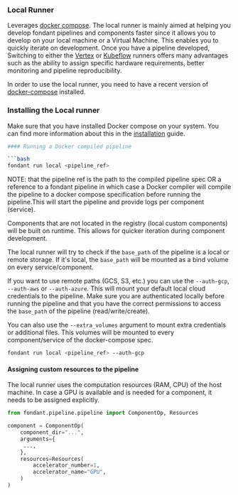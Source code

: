 ### Local Runner

Leverages [docker compose](https://docs.docker.com/compose/). The local runner is mainly aimed
at helping you develop fondant pipelines and components faster since it allows you to develop on
your local machine or a Virtual Machine. This enables you to quickly iterate on development. Once
you have a pipeline developed, Switching to either the [Vertex](vertex.md) or [Kubeflow](kfp.md) runners 
offers many advantages such as the ability to assign specific hardware requirements, 
better monitoring and pipeline reproducibility.

In order to use the local runner, you need to have a recent version of [docker-compose](https://docs.docker.com/compose/install/) installed.

### Installing the Local runner

Make sure that you have installed Docker compose on your system. You can find more information 
about this in the [installation](../guides/installation.md) guide.

```bash
#### Running a Docker compiled pipeline

```bash
fondant run local <pipeline_ref>
```

NOTE: that the pipeline ref is the path to the compiled pipeline spec OR a reference to a fondant pipeline in which case a Docker compiler will compile the pipeline
to a docker compose specification before running the pipeline.This will start the pipeline and provide logs per component (service).

Components that are not located in the registry (local custom components) will be built on runtime. This allows for quicker iteration
during component development. 

The local runner will try to check if the `base_path` of the pipeline is a local or remote storage. If it's local, the `base_path` will be mounted as a bind volume on every service/component.

If you want to use remote paths (GCS, S3, etc.) you can use the `--auth-gcp`, `--auth-aws` or `--auth-azure`.
This will mount your default local cloud credentials to the pipeline. Make sure you are authenticated locally before running the pipeline and
that you have the correct permissions to access the `base_path` of the pipeline (read/write/create). 

You can also use the `--extra_volumes` argument to mount extra credentials or additional files.
This volumes will be mounted to every component/service of the docker-compose spec.

```bash
fondant run local <pipeline_ref> --auth-gcp
```

#### Assigning custom resources to the pipeline

The local runner uses the computation resources (RAM, CPU) of the host machine. In case a GPU is available and is needed for a component,
it needs to be assigned explicitly. 

```python
from fondant.pipeline.pipeline import ComponentOp, Resources

component = ComponentOp(  
    component_dir="...",  
    arguments={  
     ...,  
    },  
    resources=Resources(
        accelerator_number=1,
        accelerator_name="GPU",
    )
)
```